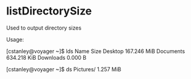 # listDirectorySize
Used to output directory sizes

Usage:

[cstanley@voyager ~]$ lds
Name       Size
Desktop    167.246 MiB
Documents  634.218 KiB
Downloads  0.000 B

[cstanley@voyager ~]$ ds Pictures/
1.257 MiB
